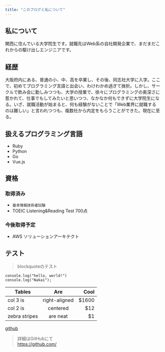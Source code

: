 ```yaml
---
title: "このブログと私について"
---
```


## 私について

関西に住んでいる大学院生です。就職先はWeb系の自社開発企業で、まだまだこれからの駆け出しエンジニアです。

## 経歴

大阪府内にある、普通の小、中、高を卒業し、その後、同志社大学に入学。ここで、初めてプログラミング言語と出会い、わけわかめ過ぎて挫折。しかし、サークルで飲み会に勤しみつつも、大学の授業で、徐々にプログラミングの奥深さに惹かれて、仕事でもしてみたいと思いつつ、なかなか何もできずに大学院生になる。いざ、就職活動が始まると、何も経験がないことで「Web業界に就職するのは難しい」と言われつつも、複数社から内定をもらうことができた。現在に至る。

## 扱えるプログラミング言語

- Ruby
- Python
- Go
- Vue.js

## 資格

### 取得済み

- `基本情報技術者試験`
- TOEIC Listening&Reading Test 700点

### 今後取得予定

- AWS ソリューションアーキテクト

## テスト

> blockquoteのテスト

```js{codeTitle: "In src/main.js"}
console.log("hello, world!")
console.log("Nakai");
```

| Tables        | Are           | Cool  |
| ------------- |:-------------:| -----:|
| col 3 is      | right-aligned | $1600 |
| col 2 is      | centered      |   $12 |
| zebra stripes | are neat      |    $1 |

[github](https://github.com/)

> 詳細はGitHubにて  
> <https://github.com/>
